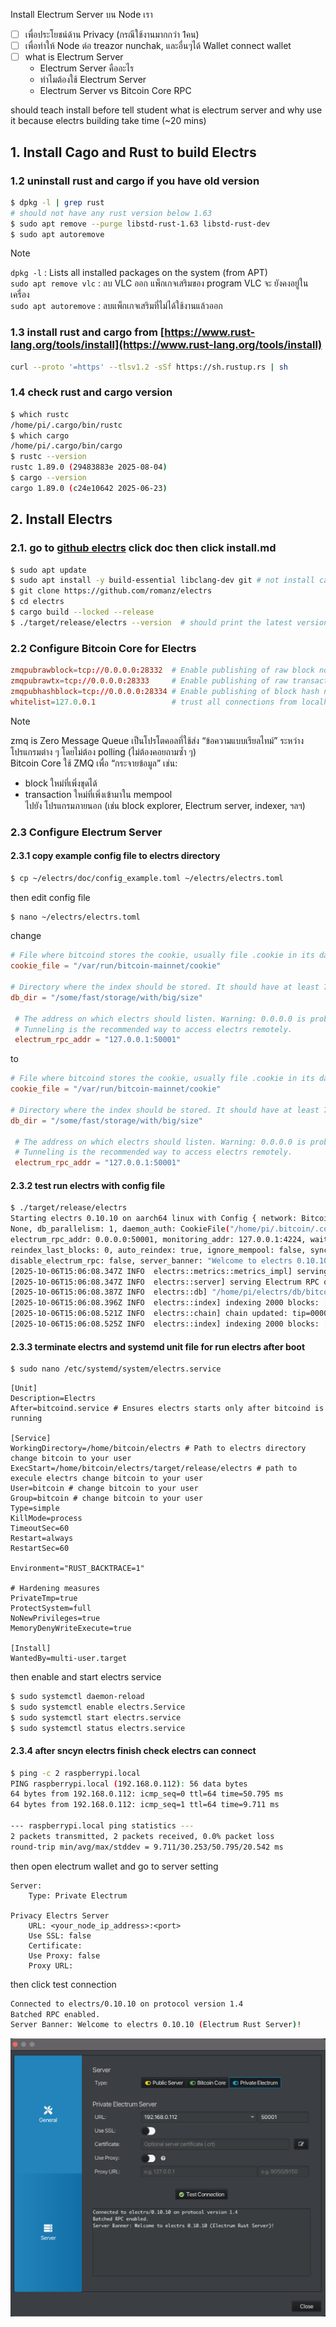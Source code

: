 Install Electrum Server บน Node เรา

- [ ] เพื่อประโยชน์ด้าน Privacy (กรณีใช้งานมากกว่า 1คน)
- [ ] เพื่อทำให้ Node ต่อ treazor nunchak, และอื่นๆได้
      Wallet
      connect wallet
- [ ] what is Electrum Server
  - Electrum Server คืออะไร
  - ทำไมต้องใช้ Electrum Server
  - Electrum Server vs Bitcoin Core RPC

should teach install before tell student what is electrum server and why use it because electrs building take time (~20 mins)

## 1. Install Cago and Rust to build Electrs

### 1.2 uninstall rust and cargo if you have old version

```bash
$ dpkg -l | grep rust
# should not have any rust version below 1.63
$ sudo apt remove --purge libstd-rust-1.63 libstd-rust-dev
$ sudo apt autoremove
```

> [!NOTE] 
> `dpkg -l` : Lists all installed packages on the system (from APT) <br>
> `sudo apt remove vlc` : ลบ VLC ออก แพ็กเกจเสริมของ program VLC จะ ยังคงอยู่ในเครื่อง<br>
> `sudo apt autoremove` : ลบแพ็กเกจเสริมที่ไม่ได้ใช้งานแล้วออก<br>

### 1.3 install rust and cargo from [https://www.rust-lang.org/tools/install](https://www.rust-lang.org/tools/install)

```bash
curl --proto '=https' --tlsv1.2 -sSf https://sh.rustup.rs | sh
```

### 1.4 check rust and cargo version

```bash
$ which rustc
/home/pi/.cargo/bin/rustc
$ which cargo
/home/pi/.cargo/bin/cargo
$ rustc --version
rustc 1.89.0 (29483883e 2025-08-04)
$ cargo --version
cargo 1.89.0 (c24e10642 2025-06-23)
```

## 2. Install Electrs

### 2.1. go to [github electrs](https://github.com/romanz/electrs) click doc then click install.md

```bash
$ sudo apt update
$ sudo apt install -y build-essential libclang-dev git # not install cargo
$ git clone https://github.com/romanz/electrs
$ cd electrs
$ cargo build --locked --release
$ ./target/release/electrs --version  # should print the latest version
```

### 2.2 Configure Bitcoin Core for Electrs

```conf
zmqpubrawblock=tcp://0.0.0.0:28332  # Enable publishing of raw block notifications
zmqpubrawtx=tcp://0.0.0.0:28333     # Enable publishing of raw transaction notifications
zmqpubhashblock=tcp://0.0.0.0:28334 # Enable publishing of block hash notifications
whitelist=127.0.0.1                 # trust all connections from localhost” (your own machine)
```

> [!NOTE]
> zmq is Zero Message Queue เป็นโปรโตคอลที่ใช้ส่ง “ข้อความแบบเรียลไทม์” ระหว่างโปรแกรมต่าง ๆ โดยไม่ต้อง polling (ไม่ต้องคอยถามซ้ำ ๆ)<br>
> Bitcoin Core ใช้ ZMQ เพื่อ “กระจายข้อมูล” เช่น:<br>
> - block ใหม่ที่เพิ่งขุดได้<br>
> - transaction ใหม่ที่เพิ่งเข้ามาใน mempool<br>
> ไปยัง โปรแกรมภายนอก (เช่น block explorer, Electrum server, indexer, ฯลฯ)<br>

### 2.3 Configure Electrum Server

#### 2.3.1 copy example config file to electrs directory

```bash
$ cp ~/electrs/doc/config_example.toml ~/electrs/electrs.toml
```

then edit config file

```bash
$ nano ~/electrs/electrs.toml
```

change

```toml
# File where bitcoind stores the cookie, usually file .cookie in its datadir
cookie_file = "/var/run/bitcoin-mainnet/cookie"

# Directory where the index should be stored. It should have at least 70GB of free space.
db_dir = "/some/fast/storage/with/big/size"

 # The address on which electrs should listen. Warning: 0.0.0.0 is probably a bad idea!
 # Tunneling is the recommended way to access electrs remotely.
 electrum_rpc_addr = "127.0.0.1:50001"
```

to

```toml
# File where bitcoind stores the cookie, usually file .cookie in its datadir
cookie_file = "/var/run/bitcoin-mainnet/cookie"

# Directory where the index should be stored. It should have at least 70GB of free space.
db_dir = "/some/fast/storage/with/big/size"

 # The address on which electrs should listen. Warning: 0.0.0.0 is probably a bad idea!
 # Tunneling is the recommended way to access electrs remotely.
 electrum_rpc_addr = "127.0.0.1:50001"
```

#### 2.3.2 test run electrs with config file

```bash
$ ./target/release/electrs
Starting electrs 0.10.10 on aarch64 linux with Config { network: Bitcoin, db_path: "/home/pi/electrs/db/bitcoin", db_log_dir:
None, db_parallelism: 1, daemon_auth: CookieFile("/home/pi/.bitcoin/.cookie"), daemon_rpc_addr: 127.0.0.1:8332, daemon_p2p_addr: 127.0.0.1:8333,
electrum_rpc_addr: 0.0.0.0:50001, monitoring_addr: 127.0.0.1:4224, wait_duration: 10s, jsonrpc_timeout: 15s, index_batch_size: 10, index_lookup_limit: None,
reindex_last_blocks: 0, auto_reindex: true, ignore_mempool: false, sync_once: false, skip_block_download_wait: false,
disable_electrum_rpc: false, server_banner: "Welcome to electrs 0.10.10 (Electrum Rust Server)!", signet_magic: f9beb4d9 }
[2025-10-06T15:06:08.347Z INFO  electrs::metrics::metrics_impl] serving Prometheus metrics on 127.0.0.1:4224
[2025-10-06T15:06:08.347Z INFO  electrs::server] serving Electrum RPC on 0.0.0.0:50001
[2025-10-06T15:06:08.387Z INFO  electrs::db] "/home/pi/electrs/db/bitcoin": 2 SST files, 0.000002204 GB, 0.000000002 Grows
[2025-10-06T15:06:08.396Z INFO  electrs::index] indexing 2000 blocks: [1..2000]
[2025-10-06T15:06:08.521Z INFO  electrs::chain] chain updated: tip=00000000dfd5d65c9d8561b4b8f60a63018fe3933ecb131fb37f905f87da951a, height=2000
[2025-10-06T15:06:08.525Z INFO  electrs::index] indexing 2000 blocks: [2001..4000]
```

#### 2.3.3 terminate electrs and systemd unit file for run electrs after boot

```bash
$ sudo nano /etc/systemd/system/electrs.service
```

```.service
[Unit]
Description=Electrs
After=bitcoind.service # Ensures electrs starts only after bitcoind is running

[Service]
WorkingDirectory=/home/bitcoin/electrs # Path to electrs directory change bitcoin to your user
ExecStart=/home/bitcoin/electrs/target/release/electrs # path to execule electrs change bitcoin to your user
User=bitcoin # change bitcoin to your user
Group=bitcoin # change bitcoin to your user
Type=simple
KillMode=process
TimeoutSec=60
Restart=always
RestartSec=60

Environment="RUST_BACKTRACE=1"

# Hardening measures
PrivateTmp=true
ProtectSystem=full
NoNewPrivileges=true
MemoryDenyWriteExecute=true

[Install]
WantedBy=multi-user.target
```

then enable and start electrs service

```bash
$ sudo systemctl daemon-reload
$ sudo systemctl enable electrs.Service
$ sudo systemctl start electrs.service
$ sudo systemctl status electrs.service
```

#### 2.3.4 after sncyn electrs finish check electrs can connect

```bash
$ ping -c 2 raspberrypi.local
PING raspberrypi.local (192.168.0.112): 56 data bytes
64 bytes from 192.168.0.112: icmp_seq=0 ttl=64 time=50.795 ms
64 bytes from 192.168.0.112: icmp_seq=1 ttl=64 time=9.711 ms

--- raspberrypi.local ping statistics ---
2 packets transmitted, 2 packets received, 0.0% packet loss
round-trip min/avg/max/stddev = 9.711/30.253/50.795/20.542 ms
```

then open electrum wallet and go to server setting

```
Server:
    Type: Private Electrum

Privacy Electrs Server
    URL: <your_node_ip_address>:<port>
    Use SSL: false
    Certificate:
    Use Proxy: false
    Proxy URL:
```

then click test connection

```bash
Connected to electrs/0.10.10 on protocol version 1.4
Batched RPC enabled.
Server Banner: Welcome to electrs 0.10.10 (Electrum Rust Server)!
```

![electrsFigure1](assets/electrs1.png)
